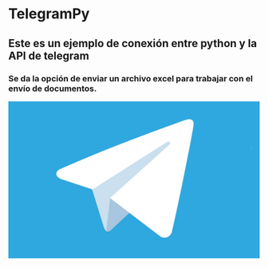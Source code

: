 # TelegramPy
## Este es un ejemplo de conexión entre python y la API de telegram
### Se da la opción de enviar un archivo excel para trabajar con el envío de documentos.
![imagen ilustratuva](example.png)